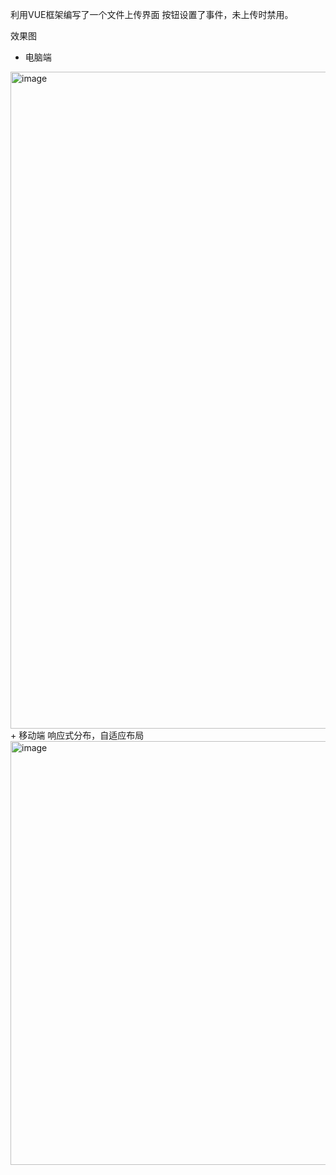 利用VUE框架编写了一个文件上传界面
按钮设置了事件，未上传时禁用。

效果图
+ 电脑端
<img width="1649" height="1051" alt="image" src="https://github.com/user-attachments/assets/31f23f7d-f2e6-4d79-988b-25b4957032e6" />
+ 移动端
  响应式分布，自适应布局
  
  <img width="1028" height="678" alt="image" src="https://github.com/user-attachments/assets/cd741624-2333-436f-bb47-abddf9464203" />


